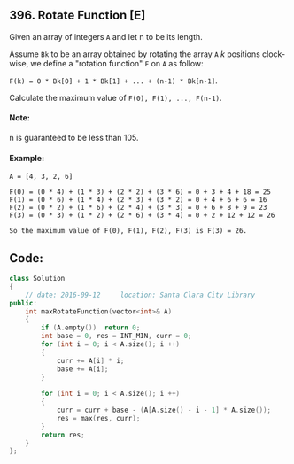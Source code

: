 ## 396. Rotate Function [E]
Given an array of integers `A` and let n to be its length.

Assume `Bk` to be an array obtained by rotating the array `A` *k* positions clock-wise, we define a "rotation function" `F` on `A` as follow:

`F(k) = 0 * Bk[0] + 1 * Bk[1] + ... + (n-1) * Bk[n-1]`.

Calculate the maximum value of `F(0), F(1), ..., F(n-1)`.

#### Note:
n is guaranteed to be less than 105.

#### Example:
```
A = [4, 3, 2, 6]

F(0) = (0 * 4) + (1 * 3) + (2 * 2) + (3 * 6) = 0 + 3 + 4 + 18 = 25
F(1) = (0 * 6) + (1 * 4) + (2 * 3) + (3 * 2) = 0 + 4 + 6 + 6 = 16
F(2) = (0 * 2) + (1 * 6) + (2 * 4) + (3 * 3) = 0 + 6 + 8 + 9 = 23
F(3) = (0 * 3) + (1 * 2) + (2 * 6) + (3 * 4) = 0 + 2 + 12 + 12 = 26

So the maximum value of F(0), F(1), F(2), F(3) is F(3) = 26.
```

## Code:
```c++
class Solution 
{
    // date: 2016-09-12     location: Santa Clara City Library
public:
    int maxRotateFunction(vector<int>& A) 
    {
        if (A.empty())  return 0;
        int base = 0, res = INT_MIN, curr = 0;
        for (int i = 0; i < A.size(); i ++)
        {
            curr += A[i] * i;
            base += A[i];
        }
        
        for (int i = 0; i < A.size(); i ++)
        {
            curr = curr + base - (A[A.size() - i - 1] * A.size());
            res = max(res, curr);
        }
        return res;
    }
};
```
